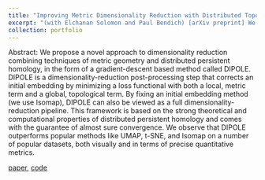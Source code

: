 ```yaml
---
title: "Improving Metric Dimensionality Reduction with Distributed Topology"
excerpt: "(with Elchanan Solomon and Paul Bendich) [arXiv preprint] We use our notion of distributed persistence and local geometry to define a new dimensionality-reduction algorithm called DIPOLE. [paper](https://arxiv.org/abs/2106.07613), [code](https://github.com/aywagner/DIPOLE) <br/> <img src='/images/mammoth.png'>" 
collection: portfolio
---
```


Abstract: We propose a novel approach to dimensionality reduction combining techniques of metric geometry and distributed persistent homology, in the form of a gradient-descent based method called DIPOLE. DIPOLE is a dimensionality-reduction post-processing step that corrects an initial embedding by minimizing a loss functional with both a local, metric term and a global, topological term. By fixing an initial embedding method (we use Isomap), DIPOLE can also be viewed as a full dimensionality-reduction pipeline. This framework is based on the strong theoretical and computational properties of distributed persistent homology and comes with the guarantee of almost sure convergence. We observe that DIPOLE outperforms popular methods like UMAP, t-SNE, and Isomap on a number of popular datasets, both visually and in terms of precise quantitative metrics. 

[paper](https://arxiv.org/abs/2106.07613), [code](https://github.com/aywagner/DIPOLE)
